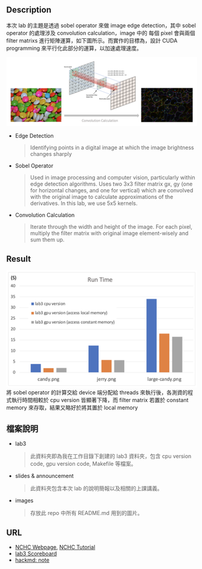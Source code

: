 ## Description
本次 lab 的主題是透過 sobel operator 來做 image edge detection，其中 sobel operator 的處理涉及 convolution calculation，image 中的 每個 pixel 會與兩個 filter matrixs 進行矩陣運算，如下圖所示。而實作的目標為，設計 CUDA programming 來平行化此部分的運算，以加速處理速度。

![desc](/labs/lab3%20CUDA%20Basic/images/desc.png)
- Edge Detection
    > Identifying points in a digital image at which the image brightness changes sharply
- Sobel Operator
    > Used in image processing and computer vision, particularly within edge detection algorithms. Uses two 3x3 filter matrix gx, gy (one for horizontal changes, and one for vertical) which are convolved with the original image to calculate approximations of the derivatives. In this lab, we use 5x5 kernels.
- Convolution Calculation
    > Iterate through the width and height of the image. For each pixel, multiply the filter matrix with original image element-wisely and sum them up.
## Result
![resu](/labs/lab3%20CUDA%20Basic/images/resu.png)
將 sobel operator 的計算交給 device 端分配給 threads 來執行後，各測資的程式執行時間相較於 cpu version 皆顯著下降，而 filter matrix 若置於 constant memory 來存取，結果又略好於將其置於 local memory
## 檔案說明
- lab3
    > 此資料夾即為我在工作目錄下創建的 lab3 資料夾，包含 cpu version code, gpu version code, Makefile 等檔案。
- slides & announcement
    > 此資料夾包含本次 lab 的說明簡報以及相關的上課講義。
- images
    > 存放此 repo 中所有 README.md 用到的圖片。
## URL
- [NCHC Webpage](https://portal.apps.edu-cloud.nchc.org.tw), [NCHC Tutorial](https://hackmd.io/@enmingw32/pp-nchc)
- [lab3 Scoreboard](https://apollo.cs.nthu.edu.tw/pp23/scoreboard/lab3/)
- [hackmd: note](https://hackmd.io/@u_46AznXS7-aLzZ7_uD4WQ/ryIWGdqia)